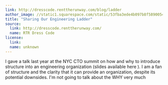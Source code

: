 ```yaml
---
link: http://dresscode.renttherunway.com/blog/ladder
author_image: //static1.squarespace.com/static/53fba3ede4b097b8f5890054/t/5400ce44e4b08e4cbf033925/1499875338740/?format=1500w
title: "Sharing Our Engineering Ladder"
source:
  link: http://dresscode.renttherunway.com/
  name: RTR Dress Code
license:
  link:
  name: unknown
---
```

<p>I gave a talk last year at the NYC CTO summit on how and why to introduce structure into an engineering organization (slides available  here ). I am a fan of structure and the clarity that it can provide an organization, despite its potential downsides. I'm not going to talk about the WHY very much </p>
